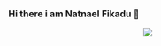 

### Hi there i am Natnael Fikadu 👋
 <div id="header" align="center">
  <img src="https://media.giphy.com/media/M9gbBd9nbDrOTu1Mqx/giphy.gif" width=">
</div>
- 🔭 I’m currently working on Halloo service ...
- 🌱 I’m currently learning Node ...
- 💬 Ask me about Flutter(dart) ...
- 📫 How to reach me: https://t.me/linat416
 
<img src="https://github-readme-stats.vercel.app/api?username=mrnpro&&show_icons=true&title_color=ffffff&icon_color=bb2acf&text_color=daf7dc&bg_color=151515" >
